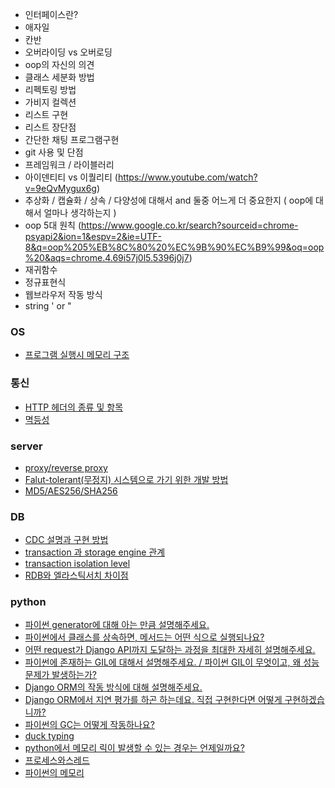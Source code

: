 - 인터페이스란?
- 애자일
- 칸반
- 오버라이딩 vs 오버로딩
- oop의 자신의 의견
- 클래스 세분화 방법
- 리펙토링 방법
- 가비지 컬렉션
- 리스트 구현
- 리스트 장단점
- 간단한 채팅 프로그램구현
- git 사용 및 단점
- 프레임워크 /  라이블러리
- 아이덴티티 vs 이퀄리티 (https://www.youtube.com/watch?v=9eQvMygux6g)
- 추상화 / 캡슐화 / 상속 / 다양성에 대해서 and  둘중 어느게 더 중요한지 ( oop에 대해서 얼마나 생각하는지 )
- oop 5대 원칙 (https://www.google.co.kr/search?sourceid=chrome-psyapi2&ion=1&espv=2&ie=UTF-8&q=oop%205%EB%8C%80%20%EC%9B%90%EC%B9%99&oq=oop%20&aqs=chrome.4.69i57j0l5.5396j0j7)
- 재귀함수
- 정규표현식
- 웹브라우저 작동 방식
- string ' or "

### OS
* [프로그램 실행시 메모리 구조](./os/프로그램%20메모리%20구조.md)
### 통신
* [HTTP 헤더의 종류 및 항목](HTTP%20헤더의%20종류%20및%20항목.md)
* [멱등성](멱등성.md)
### server
* [proxy/reverse proxy](proxy_reverseproxy.md)
* [Falut-tolerant(무정지) 시스템으로 가기 위한 개발 방법](Falut-tolerant(무정지)%20시스템으로%20가기%20위한%20개발%20방법.md)
* [MD5/AES256/SHA256](MD5%2C%20AES256%2C%20sha256.md)
### DB
* [CDC 설명과 구현 방법 ](./db/CDC%20설명과%20구현%20방법.md)
* [transaction 과 storage engine 관계](./db/transaction%20과%20storage%20engine%20관계.md)
* [transaction isolation level](./db/transaction%20isolation%20level.md)
* [RDB와 엘라스틱서치 차이점](./db/rdb_elasticsearch_차이점.md)

### python
* [파이썬 generator에 대해 아는 만큼 설명해주세요.](./python/1.md)
* [파이썬에서 클래스를 상속하면, 메서드는 어떤 식으로 실행되나요?](./python/2.md)
* [어떤 request가 Django API까지 도달하는 과정을 최대한 자세히 설명해주세요.](./python/3.md)
* [파이썬에 존재하는 GIL에 대해서 설명해주세요. / 파이썬 GIL이 무엇이고, 왜 성능 문제가 발생하는가?](./python/4.md)
* [Django ORM의 작동 방식에 대해 설명해주세요.](./python/5.md)
* [Django ORM에서 지연 평가를 하곤 하는데요. 직접 구현한다면 어떻게 구현하겠습니까?](./python/6.md)
* [파이썬의 GC는 어떻게 작동하나요?](./python/7.md)
* [duck typing](./python/8.md)
* [python에서 메모리 릭이 발생할 수 있는 경우는 언제일까요?](./python/9.md)
* [프로세스와스레드](프로세스와스레드.md)
* [파이썬의 메모리]()
